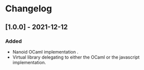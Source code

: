 # Changelog

## [1.0.0] - 2021-12-12

### Added

* Nanoid OCaml implementation .
* Virtual library delegating to either the OCaml or the javascript
  implementation.
